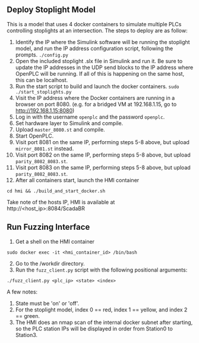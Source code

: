 ## Deploy Stoplight Model
This is a model that uses 4 docker containers to simulate multiple PLCs controlling stoplights at an intersection.  The steps to deploy are as follow:

1. Identify the IP where the Simulink software will be running the stoplight model, and run the IP address configuration script, following the prompts.
`./config.py`
2. Open the included stoplight .slx file in Simulink and run it.
Be sure to update the IP addresses in the UDP send blocks to the IP address where OpenPLC will be running.  If all of this is happening on the same host, this can be localhost.
3. Run the start script to build and launch the docker containers.
`sudo ./start_stoplights.py`
4. Visit the IP address where the Docker containers are running in a browser on port 8080.  (e.g. for a bridged VM at 192.168.1.15, go to http://192.168.1.15:8080)
5. Log in with the username `openplc` and the password `openplc`.
6. Set hardware layer to Simulink and compile.
7. Upload `master_8080.st` and compile.
8. Start OpenPLC.
9. Visit port 8081 on the same IP, performing steps 5-8 above, but upload `mirror_8081.st` instead.
10. Visit port 8082 on the same IP, performing steps 5-8 above, but upload `parity_8082_8083.st`.
11. Visit port 8083 on the same IP, performing steps 5-8 above, but upload `parity_8082_8083.st`.
12. After all containers start, launch the HMI container

`cd hmi && ./build_and_start_docker.sh`

Take note of the hosts IP, HMI is available at http://<host_ip>:8084/ScadaBR

## Run Fuzzing Interface
1. Get a shell on the HMI container

`sudo docker exec -it <hmi_container_id> /bin/bash`

2. Go to the /workdir directory.
3. Run the `fuzz_client.py` script with the following positional arguments:

`./fuzz_client.py <plc_ip> <state> <index>`

A few notes:
1. State must be 'on' or 'off'.
2. For the stoplight model, index 0 == red, index 1 == yellow, and index 2 == green.
3. The HMI does an nmap scan of the internal docker subnet after starting, so the PLC station IPs will be displayed in order from Station0 to Station3.
